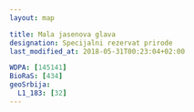 ```yaml
---
layout: map

title: Mala jasenova glava
designation: Specijalni rezervat prirode
last_modified_at: 2018-05-31T00:23:04+02:00

WDPA: [145141]
BioRaS: [434]
geoSrbija:
  L1_183: [32]
---
```

